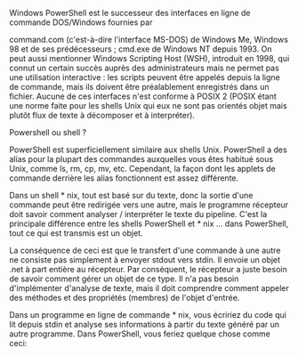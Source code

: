 Windows PowerShell est le successeur des interfaces en ligne de commande DOS/Windows fournies par

command.com (c'est-à-dire l'interface MS-DOS) de Windows Me, Windows 98 et de ses prédécesseurs ;
cmd.exe de Windows NT depuis 1993.
On peut aussi mentionner Windows Scripting Host (WSH), introduit en 1998, qui connut un certain succès auprès des administrateurs mais ne permet pas une utilisation interactive : les scripts peuvent être appelés depuis la ligne de commande, mais ils doivent être préalablement enregistrés dans un fichier. Aucune de ces interfaces n'est conforme à POSIX 2 (POSIX étant une norme faite pour les shells Unix qui eux ne sont pas orientés objet mais plutôt flux de texte à décomposer et à interpréter).

Powershell ou shell ? 

PowerShell est superficiellement similaire aux shells Unix. PowerShell a des alias pour la plupart des commandes auxquelles vous êtes habitué sous Unix, comme ls, rm, cp, mv, etc. Cependant, la façon dont les applets de commande derrière les alias fonctionnent est assez différente.

Dans un shell * nix, tout est basé sur du texte, donc la sortie d'une commande peut être redirigée vers une autre, mais le programme récepteur doit savoir comment analyser / interpréter le texte du pipeline. C'est la principale différence entre les shells PowerShell et * nix ... dans PowerShell, tout ce qui est transmis est un objet.

La conséquence de ceci est que le transfert d'une commande à une autre ne consiste pas simplement à envoyer stdout vers stdin. Il envoie un objet .net à part entière au récepteur. Par conséquent, le récepteur a juste besoin de savoir comment gérer un objet de ce type. Il n'a pas besoin d'implémenter d'analyse de texte, mais il doit comprendre comment appeler des méthodes et des propriétés (membres) de l'objet d'entrée.

Dans un programme en ligne de commande * nix, vous écririez du code qui lit depuis stdin et analyse ses informations à partir du texte généré par un autre programme. Dans PowerShell, vous feriez quelque chose comme ceci:
